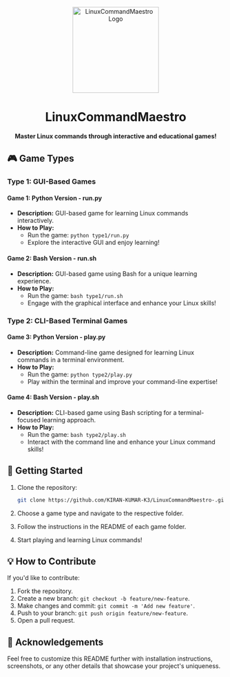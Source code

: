<p align="center">
  <img src="https://upload.wikimedia.org/wikipedia/commons/thumb/2/2d/Linux_distro_logos_and_Tux.svg/2560px-Linux_distro_logos_and_Tux.svg.png" alt="LinuxCommandMaestro Logo" width="200" height="200">
</p>

<h1 align="center">LinuxCommandMaestro</h1>

<p align="center">
  <strong>Master Linux commands through interactive and educational games!</strong>
</p>

## 🎮 Game Types

### Type 1: GUI-Based Games

#### Game 1: Python Version - run.py

- **Description:** GUI-based game for learning Linux commands interactively.
- **How to Play:**
  - Run the game: `python type1/run.py`
  - Explore the interactive GUI and enjoy learning!

#### Game 2: Bash Version - run.sh

- **Description:** GUI-based game using Bash for a unique learning experience.
- **How to Play:**
  - Run the game: `bash type1/run.sh`
  - Engage with the graphical interface and enhance your Linux skills!

### Type 2: CLI-Based Terminal Games

#### Game 3: Python Version - play.py

- **Description:** Command-line game designed for learning Linux commands in a terminal environment.
- **How to Play:**
  - Run the game: `python type2/play.py`
  - Play within the terminal and improve your command-line expertise!

#### Game 4: Bash Version - play.sh

- **Description:** CLI-based game using Bash scripting for a terminal-focused learning approach.
- **How to Play:**
  - Run the game: `bash type2/play.sh`
  - Interact with the command line and enhance your Linux command skills!

## 🚀 Getting Started

1. Clone the repository:
    ```bash
    git clone https://github.com/KIRAN-KUMAR-K3/LinuxCommandMaestro-.git
    ```

2. Choose a game type and navigate to the respective folder.
3. Follow the instructions in the README of each game folder.
4. Start playing and learning Linux commands!

## 💡 How to Contribute

If you'd like to contribute:

1. Fork the repository.
2. Create a new branch: `git checkout -b feature/new-feature`.
3. Make changes and commit: `git commit -m 'Add new feature'`.
4. Push to your branch: `git push origin feature/new-feature`.
5. Open a pull request.

## 🙌 Acknowledgements

Feel free to customize this README further with installation instructions, screenshots, or any other details that showcase your project's uniqueness.

